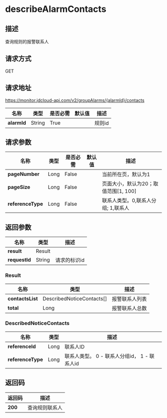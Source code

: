 # describeAlarmContacts


## 描述
查询规则的报警联系人

## 请求方式
GET

## 请求地址
https://monitor.jdcloud-api.com/v2/groupAlarms/{alarmId}/contacts

|名称|类型|是否必需|默认值|描述|
|---|---|---|---|---|
|**alarmId**|String|True| |规则id|

## 请求参数
|名称|类型|是否必需|默认值|描述|
|---|---|---|---|---|
|**pageNumber**|Long|False| |当前所在页，默认为1|
|**pageSize**|Long|False| |页面大小，默认为20；取值范围[1, 100]|
|**referenceType**|Long|False| |联系人类型。0,联系人分组; 1,联系人|


## 返回参数
|名称|类型|描述|
|---|---|---|
|**result**|Result| |
|**requestId**|String|请求的标识id|

### Result
|名称|类型|描述|
|---|---|---|
|**contactsList**|DescribedNoticeContacts[]|报警联系人列表|
|**total**|Long|报警联系人总数|
### DescribedNoticeContacts
|名称|类型|描述|
|---|---|---|
|**referenceId**|Long|联系人ID|
|**referenceType**|Long|联系人类型。 0 - 联系人分组id， 1 - 联系人id|

## 返回码
|返回码|描述|
|---|---|
|**200**|查询规则联系人|


